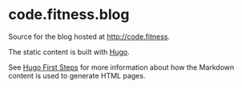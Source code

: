 # code.fitness.blog

Source for the blog hosted at http://code.fitness.

The static content is built with [Hugo](https://gohugo.io/).

See [Hugo First Steps](http://code.fitness/2015/11/hugo-first-steps/) for more information
about how the Markdown content is used to generate HTML pages.

